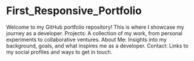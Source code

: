 # First_Responsive_Portfolio
Welcome to my GitHub portfolio repository! This is where I showcase my journey as a developer. Projects: A collection of my work, from personal experiments to collaborative ventures. About Me: Insights into my background, goals, and what inspires me as a developer. Contact: Links to my social profiles and ways to get in touch.
